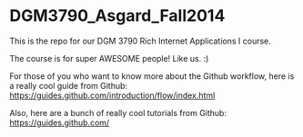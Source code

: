 DGM3790_Asgard_Fall2014
=======================

This is the repo for our DGM 3790 Rich Internet Applications I course.

The course is for super AWESOME people! Like us. :)

For those of you who want to know more about the Github workflow, here is a really cool guide from Github: https://guides.github.com/introduction/flow/index.html

Also, here are a bunch of really cool tutorials from Github: https://guides.github.com/
